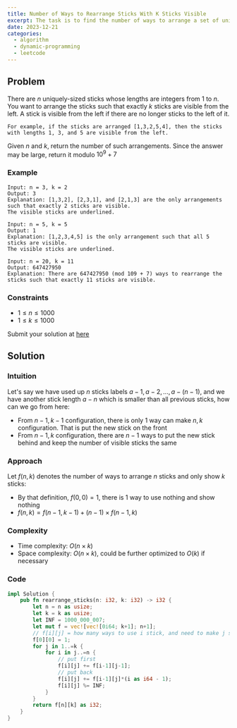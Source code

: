 ```yaml
---
title: Number of Ways to Rearrange Sticks With K Sticks Visible
excerpt: The task is to find the number of ways to arrange a set of uniquely-sized sticks so that exactly k sticks are visible from the left
date: 2023-12-21
categories:
  - algorithm
  - dynamic-programming
  - leetcode
---
```


## Problem

There are $n$ uniquely-sized sticks whose lengths are integers from $1$ to $n$. You want to arrange the sticks such that exactly $k$ sticks are visible from the left. A stick is visible from the left if there are no longer sticks to the left of it.

    For example, if the sticks are arranged [1,3,2,5,4], then the sticks with lengths 1, 3, and 5 are visible from the left.

Given $n$ and $k$, return the number of such arrangements. Since the answer may be large, return it modulo $10^9 + 7$

### Example

```
Input: n = 3, k = 2
Output: 3
Explanation: [1,3,2], [2,3,1], and [2,1,3] are the only arrangements such that exactly 2 sticks are visible.
The visible sticks are underlined.
```

```
Input: n = 5, k = 5
Output: 1
Explanation: [1,2,3,4,5] is the only arrangement such that all 5 sticks are visible.
The visible sticks are underlined.
```

```
Input: n = 20, k = 11
Output: 647427950
Explanation: There are 647427950 (mod 109 + 7) ways to rearrange the sticks such that exactly 11 sticks are visible.
```

### Constraints

- $1 \leq n \leq 1000$
- $1 \leq k \leq 1000$

Submit your solution at [here](https://leetcode.com/problems/number-of-ways-to-rearrange-sticks-with-k-sticks-visible/)

## Solution

### Intuition

Let's say we have used up $n$ sticks labels $a-1,a-2,...,a-(n-1)$, and we have another stick length $a-n$ which is smaller than all previous sticks, how can we go from here:

- From $n-1,k-1$ configuration, there is only 1 way can make $n,k$ configuration. That is put the new stick on the front
- From $n-1,k$ configuration, there are $n-1$ ways to put the new stick behind and keep the number of visible sticks the same

### Approach

Let $f(n,k)$ denotes the number of ways to arrange $n$ sticks and only show $k$ sticks:

- By that definition, $f(0,0) = 1$, there is 1 way to use nothing and show nothing
- $f(n,k) = f(n-1,k-1) + (n-1) \times f(n-1,k)$

### Complexity

- Time complexity: $O(n\times k)$
- Space complexity: $O(n\times k)$, could be further optimized to $O(k)$ if necessary

### Code

```rust
impl Solution {
    pub fn rearrange_sticks(n: i32, k: i32) -> i32 {
        let n = n as usize;
        let k = k as usize;
        let INF = 1000_000_007;
        let mut f = vec![vec![0i64; k+1]; n+1];
        // f[i][j] = how many ways to use i stick, and need to make j stick visible
        f[0][0] = 1;
        for j in 1..=k {
            for i in j..=n {
                // put first
                f[i][j] += f[i-1][j-1];
                // put back
                f[i][j] += f[i-1][j]*(i as i64 - 1);
                f[i][j] %= INF;
            }
        }
        return f[n][k] as i32;
    }
}
```
